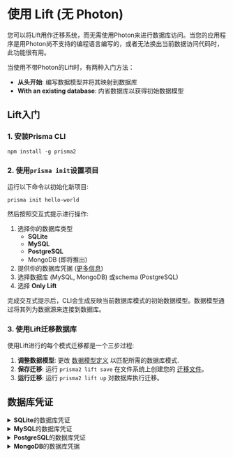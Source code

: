 # 使用 Lift (无 Photon)

您可以将Lift用作迁移系统，而无需使用Photon来进行数据库访问。当您的应用程序是用Photon尚不支持的编程语言编写的，或者无法换出当前数据访问代码时，此功能很有用。

当使用不带Photon的Lift时，有两种入门方法：

- **从头开始**: 编写数据模型并将其映射到数据库
- **With an existing database**: 内省数据库以获得初始数据模型

## Lift入门

### 1. 安装Prisma CLI

```
npm install -g prisma2
```

### 2. 使用`prisma init`设置项目

运行以下命令以初始化新项目:

```
prisma init hello-world
```

然后按照交互式提示进行操作:

1. 选择你的数据库类型
   - **SQLite**
   - **MySQL**
   - **PostgreSQL**
   - MongoDB (即将推出)
2. 提供你的数据库凭据 ([更多信息](#database-credentials))
3. 选择数据库 (MySQL, MongoDB) 或schema (PostgreSQL)
4. 选择 **Only Lift**

完成交互式提示后，CLI会生成反映当前数据库模式的初始数据模型。数据模型通过将其列为数据源来连接到数据库。

### 3. 使用Lift迁移数据库

使用Lift进行的每个模式迁移都是一个三步过程:

1. **调整数据模型**: 更改 [数据模型定义](../data-modeling.md#data-model-definition) 以匹配所需的数据库模式.
1. **保存迁移**: 运行 `prisma2 lift save` 在文件系统上创建您的 [迁移文件](./migration-files.md)。
1. **运行迁移**: 运行 `prisma2 lift up` 对数据库执行迁移。

## 数据库凭证

<Details><Summary><strong>SQLite</strong>的数据库凭证</Summary>
<br />
使用SQLite时，您需要提供 _file path_ 到现有SQLite数据库文件。

</Details>

<Details><Summary><strong>MySQL</strong>的数据库凭证</Summary>
<br />
使用MySQL时，需要提供以下信息来连接现有的MySQL数据库服务器:

- **Host**: 数据库服务器的IP地址/域，例如`localhost`。
- **Post**: 数据库服务器监听的端口，例如`5432`（PostgreSQL）或`3306`（MySQL）。
- **User**: 数据库用户，例如`admin`。
- **Password**: 数据库用户的密码。
- **SSL**: 您的数据库服务器是否使用SSL。

提供后，CLI将提示您选择MySQL服务器上现有的**数据库**之一进行自省。

</Details>

<Details><Summary><strong>PostgreSQL</strong>的数据库凭证</Summary>
<br />
使用PostgreSQL时，需要提供以下信息来连接现有的MySQL数据库服务器：

- **Host**: 数据库服务器的IP地址/域，例如`localhost`。
- **Port**: 数据库服务器监听的端口，例如`5432`（PostgreSQL）或`3306`（MySQL）。
- **Database**: 包含要内省的schema的数据库的名称。
- **User**: 数据库用户，例如`admin`。
- **Password**: 数据库用户的密码。
- **SSL**: 您的数据库服务器是否使用SSL。

提供后，CLI将提示您选择MySQL服务器上现有的**schemas**之一进行自省。

</Details>

<Details><Summary><strong>MongoDB</strong>的数据库凭据</Summary>
<br />

使用MongoDB时，您需要提供[MongoDB连接字符串](https://docs.mongodb.com/manual/reference/connection-string), 例如`http://user1:myPassword@localhost:27017/admin`。请注意，这必须包括数据库凭据以及用于存储MongoDB `admin` 用户（默认情况下通常称为`admin`）凭据的[`authSource`](https://docs.mongodb.com/manual/reference/connection-string/#authentication-options)数据库。

</Details>
